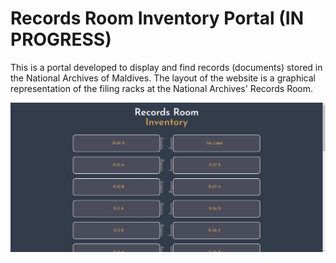 # Records Room Inventory Portal (IN PROGRESS)

This is a portal developed to display and find records (documents) stored in the National Archives of Maldives. The layout of the website is a graphical representation of the filing racks at the National Archives' Records Room. 

![](public/images/screenshot.png?raw=true)

